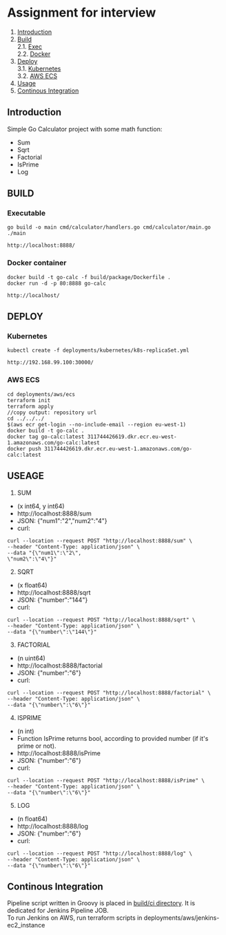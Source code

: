 # Assignment for interview

1. [Introduction](#intro)
2. [Build](#build) <br>
   2.1. [Exec](#build.exe) <br>
   2.2. [Docker](#build.docker)
3. [Deploy](#deploy) <br>
 3.1. [Kubernetes](#deploy.k8s) <br>
 3.2. [AWS ECS](#deploy.ecs)
4. [Usage](#usage)
5. [Continous Integration](#ci)


## Introduction <a name="intro"></a>

Simple Go Calculator project with some math function:<a name="intro"></a>
- Sum
- Sqrt
- Factorial
- IsPrime
- Log

## BUILD <a name="build"></a>

### Executable <a name="build.exe"></a>
```
go build -o main cmd/calculator/handlers.go cmd/calculator/main.go
./main

http://localhost:8888/
```

### Docker container <a name="build.docker"></a>
```
docker build -t go-calc -f build/package/Dockerfile .
docker run -d -p 80:8888 go-calc

http://localhost/
```

## DEPLOY <a name="deploy"></a>

### Kubernetes <a name="deploy.k8s"></a>
```
kubectl create -f deployments/kubernetes/k8s-replicaSet.yml

http://192.168.99.100:30000/
```

### AWS ECS <a name="deploy.ecs"></a>
```
cd deployments/aws/ecs
terraform init
terraform apply
//copy output: repository url
cd ../../../
$(aws ecr get-login --no-include-email --region eu-west-1)
docker build -t go-calc .
docker tag go-calc:latest 311744426619.dkr.ecr.eu-west-1.amazonaws.com/go-calc:latest
docker push 311744426619.dkr.ecr.eu-west-1.amazonaws.com/go-calc:latest
```

## USEAGE <a name="usage"></a>

1. SUM
- (x int64, y int64)
- http://localhost:8888/sum
- JSON: {"num1":"2","num2":"4"}
- curl:
```
curl --location --request POST "http://localhost:8888/sum" \
--header "Content-Type: application/json" \
--data "{\"num1\":\"2\",
\"num2\":\"4\"}"
```
2. SQRT
- (x float64)
- http://localhost:8888/sqrt
- JSON: {"number":"144"}
- curl:
```
curl --location --request POST "http://localhost:8888/sqrt" \
--header "Content-Type: application/json" \
--data "{\"number\":\"144\"}"
```
3. FACTORIAL
- (n uint64)
- http://localhost:8888/factorial
- JSON: {"number":"6"}
- curl:
```
curl --location --request POST "http://localhost:8888/factorial" \
--header "Content-Type: application/json" \
--data "{\"number\":\"6\"}"
```
4. ISPRIME
- (n int)
- Function IsPrime returns bool, according to provided number (if it's prime or not).
- http://localhost:8888/isPrime
- JSON: {"number":"6"}
- curl:
```
curl --location --request POST "http://localhost:8888/isPrime" \
--header "Content-Type: application/json" \
--data "{\"number\":\"6\"}"
```
5. LOG
- (n float64)
- http://localhost:8888/log
- JSON: {"number":"6"}
- curl:
```
curl --location --request POST "http://localhost:8888/log" \
--header "Content-Type: application/json" \
--data "{\"number\":\"6\"}"
```
## Continous Integration <a name="ci"></a>
Pipeline script written in Groovy is placed in [build/ci directory](https://github.com/ds4tech/pipeline-calculator-ws/blob/master/build/ci/pipeline.yaml). It is dedicated for Jenkins Pipeline JOB. <br>
To run Jenkins on AWS, run terraform scripts in deployments/aws/jenkins-ec2_instance
